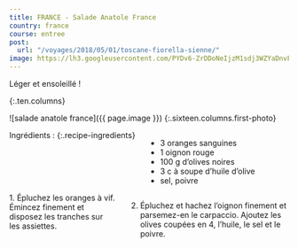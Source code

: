 ```yaml
---
title: FRANCE - Salade Anatole France
country: france
course: entree
post:
  url: "/voyages/2018/05/01/toscane-fiorella-sienne/"
image: https://lh3.googleusercontent.com/PYDv6-ZrDDoNeIjzM1sdj3WZYaDnvFCKQcHz7JR09VVH6DylkKHl8axdzMeBt-Hf23kmDTcdZqvCFnOci5sQ2GUiY-K1iRfLzu2OCTVeCG9MDJ_EVIxLedOHhjGrH7eu_TUIC-63OcZDtmBwxO6NlMuh9DGtYQgt6EJos6912A7pd-e-pHC-_0teDgGNgNgndcO3b9xSOlolUxsSqBZZ9HjWu8EFkuHZDrfvuEoTp58nW6z4XMlzwY8LwgHGtH4aosmEUnDfN4hQy5m6D8IbpbbLnSX0LEhUKNXarAK7va_e2x6YmsLoOlsdZet1wPfEscdmm13VWJ90fTTYZ27sXusRKCZLAeP6GPDTXcEEiQXcq9CPn7gSvUikgpBBHA_2C0Et5IbC1rc9GZV2TSsN6t0HJnsPWcqlivM3CFjAPfn-KJTyzyMF4TOhoGnrsKd07q5LdUNlK7rqkva27iwGjkGcczbioWucHq5kg_rE3mt5X2OOhaD3DkSPV4xW2dNLIN_kvHYCtA_OhAx0uF8vRx5I3cabSGFrDPrIIJi5DW0m2Jb4Wne9zxu5lgBbJ-XsEYXTf9_mmXlg_Y-3UprO5qGgf01WmtTRYmSzoTMA7U9GJvcBtWOoATtE7Dlw8Oxuw1hbewHSiQHXL727Nu0xSaJHPXH9gDoN2tLvKKKtgslqnlWQKFyEe6IkyFgvt6uUrdq7LnZ0xxgQLwmQwZLbh1zy=w900
---
```


Léger et ensoleillé !
<!--fin extrait-->
{:.ten.columns}

![salade anatole france]({{ page.image }})
{:.sixteen.columns.first-photo}

<div class="four columns" markdown="1">
Ingrédients :
{:.recipe-ingredients}

- 3 oranges sanguines
- 1 oignon rouge
- 100 g d’olives noires
- 3 c à soupe d’huile d’olive
- sel, poivre
</div>

<div class="ten columns" markdown="1">
1. Épluchez les oranges à vif. Émincez finement et disposez les tranches sur les assiettes.

2. Épluchez et hachez l’oignon finement et parsemez-en le carpaccio. Ajoutez les olives coupées en 4, l’huile, le sel et le poivre.
</div>
